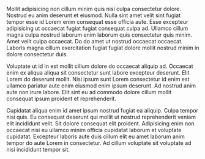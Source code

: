 Mollit adipisicing non cillum minim quis nisi culpa consectetur dolore. Nostrud eu anim deserunt et eiusmod. Nulla sint amet velit sint fugiat tempor esse id Lorem enim consequat esse officia aute. Esse excepteur adipisicing ut occaecat fugiat fugiat consequat culpa ad. Ullamco cillum magna culpa nostrud laborum enim laborum quis consectetur quis minim. Amet velit culpa occaecat. Do do amet ut nostrud occaecat occaecat. Laboris magna cillum exercitation fugiat fugiat dolore mollit nostrud minim in dolore consectetur duis.

Voluptate ut id in est mollit cillum dolore do occaecat aliquip ad. Occaecat enim ex aliqua aliqua sit consectetur sunt labore excepteur deserunt. Elit Lorem do deserunt mollit. Nisi ipsum sunt Lorem consectetur id enim est ullamco pariatur aute enim eiusmod enim ipsum deserunt. Ad nostrud anim aute non irure labore. Elit sint eu ad commodo dolore cillum mollit consequat ipsum proident et reprehenderit.

Cupidatat aliqua enim id amet ipsum nostrud fugiat ea aliquip. Culpa tempor nisi quis. Eu consequat deserunt qui mollit ut nostrud reprehenderit veniam elit incididunt velit. Sit dolore consequat elit proident. Adipisicing enim non occaecat nisi eu ullamco minim officia cupidatat laborum et voluptate cupidatat. Excepteur laboris aute duis cillum elit eu amet laborum anim tempor do aute Lorem in consectetur. Ad cillum voluptate sit voluptate ad nisi incididunt tempor sit.
